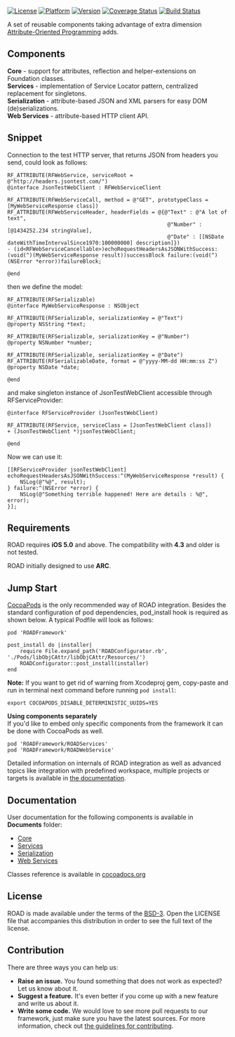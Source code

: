 [![License](https://cocoapod-badges.herokuapp.com/l/ROADFramework/badge.svg)](http://opensource.org/licenses/BSD-3-Clause)
[![Platform](https://cocoapod-badges.herokuapp.com/p/ROADFramework/badge.png)](https://github.com/epam/road-ios-framework/)
[![Version](https://cocoapod-badges.herokuapp.com/v/ROADFramework/badge.png)](https://github.com/epam/road-ios-framework/)
[![Coverage Status](http://img.shields.io/coveralls/epam/road-ios-framework/master.svg?style=flat)](https://coveralls.io/r/epam/road-ios-framework?branch=master)
[![Build Status](http://img.shields.io/travis/epam/road-ios-framework/master.svg?style=flat)](https://travis-ci.org/epam/road-ios-framework)

A set of reusable components taking advantage of extra dimension [Attribute-Oriented Programming](https://en.wikipedia.org/wiki/Attribute-oriented_programming) adds.

## Components

**Core** - support for attributes, reflection and helper-extensions on Foundation classes.  
**Services** - implementation of Service Locator pattern, centralized replacement for singletons.  
**Serialization** - attribute-based JSON and XML parsers for easy DOM (de)serializations.  
**Web Services** - attribute-based HTTP client API.  

## Snippet
Connection to the test HTTP server, that returns JSON from headers you send, could look as follows:

	RF_ATTRIBUTE(RFWebService, serviceRoot = @"http://headers.jsontest.com/")
	@interface JsonTestWebClient : RFWebServiceClient
	
	RF_ATTRIBUTE(RFWebServiceCall, method = @"GET", prototypeClass = [MyWebServiceResponse class])
	RF_ATTRIBUTE(RFWebServiceHeader, headerFields = @{@"Text" : @"A lot of text",
	                                                   @"Number" : [@1434252.234 stringValue],
	                                                   @"Date" : [[NSDate dateWithTimeIntervalSince1970:100000000] description]})
	- (id<RFWebServiceCancellable>)echoRequestHeadersAsJSONWithSuccess:(void(^)(MyWebServiceResponse result))successBlock failure:(void(^)(NSError *error))failureBlock;
	
	@end

then we define the model:

	RF_ATTRIBUTE(RFSerializable)
	@interface MyWebServiceResponse : NSObject
	
	RF_ATTRIBUTE(RFSerializable, serializationKey = @"Text")
	@property NSString *text;
	
	RF_ATTRIBUTE(RFSerializable, serializationKey = @"Number")
	@property NSNumber *number;
	
	RF_ATTRIBUTE(RFSerializable, serializationKey = @"Date")
	RF_ATTRIBUTE(RFSerializableDate, format = @"yyyy-MM-dd HH:mm:ss Z")
	@property NSDate *date;
	
	@end

and make singleton instance of JsonTestWebClient accessible through RFServiceProvider:

	@interface RFServiceProvider (JsonTestWebClient)
	
	RF_ATTRIBUTE(RFService, serviceClass = [JsonTestWebClient class])
	+ (JsonTestWebClient *)jsonTestWebClient;
	
	@end

Now we can use it: 

	[[RFServiceProvider jsonTestWebClient] echoRequestHeadersAsJSONWithSuccess:^(MyWebServiceResponse *result) {
	    NSLog(@"%@", result);
	} failure:^(NSError *error) {
	    NSLog(@"Something terrible happened! Here are details : %@", error);
	}];

## Requirements

ROAD requires **iOS 5.0** and above. The compatibility with **4.3** and older is not tested.

ROAD initially designed to use **ARC**. 

## Jump Start
[CocoaPods](http://cocoapods.org) is the only recommended way of ROAD integration. Besides the standard configuration of pod dependencies, pod_install hook is required as shown below. A typical Podfile will look as follows:

	pod 'ROADFramework'

	post_install do |installer|
	    require File.expand_path('ROADConfigurator.rb', './Pods/libObjCAttr/libObjCAttr/Resources/')
	    ROADConfigurator::post_install(installer)
	end
	
**Note:**
If you want to get rid of warning from Xcodeproj gem, copy-paste and run in terminal next command before running `pod install`:

```shell
export COCOAPODS_DISABLE_DETERMINISTIC_UUIDS=YES
```


**Using components separately**  
If you'd like to embed only specific components from the framework it can be done with CocoaPods as well.

	pod 'ROADFramework/ROADServices'
	pod 'ROADFramework/ROADWebService'

Detailed information on internals of ROAD integration as well as advanced topics like integration with predefined workspace, multiple projects or targets is available in [the documentation](./Documents/Configuration/Cocoapods.md).        
        
## Documentation

User documentation for the following components is available in **Documents** folder:

* [Core](./Documents/ROADCore.md)
* [Services](./Documents/ROADServices.md)
* [Serialization](./Documents/ROADSerialization.md)
* [Web Services](./Documents/ROADWebService.md)

Classes reference is available in [cocoadocs.org](http://cocoadocs.org/docsets/ROADFramework/)

## License
ROAD is made available under the terms of the [BSD-3](http://opensource.org/licenses/BSD-3-Clause). Open the LICENSE file that accompanies this distribution in order to see the full text of the license.

## Contribution

There are three ways you can help us:

* **Raise an issue.** You found something that does not work as expected? Let us know about it.
* **Suggest a feature.** It's even better if you come up with a new feature and write us about it.
* **Write some code.** We would love to see more pull requests to our framework, just make sure you have the latest sources. For more information, check out [the guidelines for contributing](./Contributing.md).
